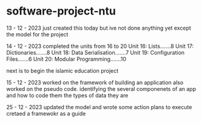 # software-project-ntu
13 - 12 - 2023
 just created this today but ive not done anything yet except the model for the project

14 - 12 - 2023
completed the units from 16 to 20
Unit 16: Lists.......8
Unit 17: Dictionaries.......8
Unit 18: Data Serialisation.......7
Unit 19: Configuration Files.......6
Unit 20: Modular Programming.......10

next is to begin the islamic education project

15 - 12 - 2023
worked on the framework of building an application 
also worked on the pseudo code. identifying the several componenets of an app and how to code them
the types of data they are

25 - 12 - 2023
updated the model and wrote some action plans to execute 
cretaed a framewokr as a guide 

